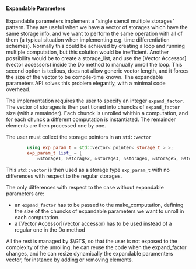 #### Expandable Parameters

Expandable parameters implement a "single stencil multiple storages" pattern.
They are useful when we have a vector of storages which have the same
storage info, and we want to perform the same operation with all of them
(a typical situation when implementing e.g. time differentiation schemes).
Normally this could be achieved by creating a loop and running multiple computation,
but this solution would be inefficient. Another possibility would be to create a storage_list,
and use the [Vector Accessor](vector accessors) inside the Do method to manually
unroll the loop. This second option is tedious, does not allow generic vector length, and it
forces the size of the vector to be compile-time known. The expandable parameters API
solves this problem elegantly, with a minimal code overhead.

The implementation requires the user to specify an integer ```expand_factor```. The vector of
storages is then partitioned into chuncks of ```expand_factor``` size (with a remainder). Each
chunck is unrolled whithin a computation, and for each chunck a different computation is
instantiated. The remainder elements are then processed one by one.

The user must collect the storage pointers in an ```std::vector```
```c++
        using exp_param_t = std::vector< pointer< storage_t > >;
        exp_param_t list_ = {
            &storage1, &storage2, &storage3, &storage4, &storage5, &storage6, &storage7, &storage8};
```
This ```std::vector``` is then used as a storage type ```exp_param_t``` with no differences with respect to
the regular storages.

The only differences with respect to the case without expandable parameters are:
- an ```expand_factor``` has to be passed to the make_computation, defining the size of the
chuncks of expandable parameters we want to unroll in each computation.
- a [Vector Accessor](vector accessor) has to be used instead of a regular one in the Do method

All the rest is managed by $\GT$, so that the user is not exposed to the complexity of the
unrolling, he can reuse the code when the expand_factor changes, and he can resize dynamically the expandable
paramenters vector, for instance by adding or removing elements.
